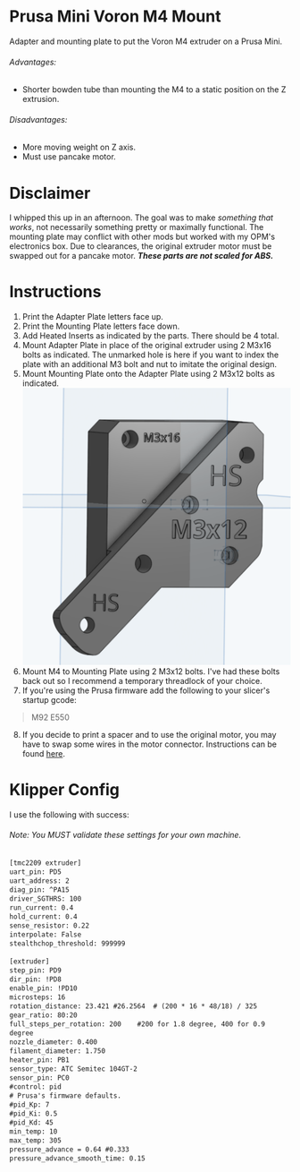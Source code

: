 # Prusa Mini Voron M4 Mount
Adapter and mounting plate to put the Voron M4 extruder on a Prusa Mini.
###### Advantages:
- Shorter bowden tube than mounting the M4 to a static position on the Z extrusion.
###### Disadvantages:
- More moving weight on Z axis.
- Must use pancake motor.

# Disclaimer
I whipped this up in an afternoon. The goal was to make _something that works_, not necessarily something pretty or maximally functional. The mounting plate may conflict with other mods but worked with my OPM's electronics box. Due to clearances, the original extruder motor must be swapped out for a pancake motor. ***These parts are not scaled for ABS.***

# Instructions

1.  Print the Adapter Plate letters face up.
2.  Print the Mounting Plate letters face down.
3.  Add Heated Inserts as indicated by the parts. There should be 4 total.
4.  Mount Adapter Plate in place of the original extruder using 2 M3x16 bolts as indicated. The unmarked hole is here if you want to index the plate with an additional M3 bolt and nut to imitate the original design.
5.  Mount Mounting Plate onto the Adapter Plate using 2 M3x12 bolts as indicated.
![Assembly](https://github.com/CorvidBuilds/Prusa-Mini-Voron-M4-Mount/blob/main/images/Aseembly.png)
6.  Mount M4 to Mounting Plate using 2 M3x12 bolts. I've had these bolts back out so I recommend a temporary threadlock of your choice.
7.  If you're using the Prusa firmware add the following to your slicer's startup gcode:
> M92 E550
8.  If you decide to print a spacer and to use the original motor, you may have to swap some wires in the motor connector. Instructions can be found [here](https://support.bondtech.se/Guide/01.+Feeder+Upgrade+Kit/59#s606).

# Klipper Config
I use the following with success:
###### Note: You MUST validate these settings for your own machine.
```
[tmc2209 extruder]
uart_pin: PD5
uart_address: 2
diag_pin: ^PA15
driver_SGTHRS: 100
run_current: 0.4
hold_current: 0.4
sense_resistor: 0.22
interpolate: False
stealthchop_threshold: 999999

[extruder]
step_pin: PD9
dir_pin: !PD8
enable_pin: !PD10
microsteps: 16
rotation_distance: 23.421 #26.2564  # (200 * 16 * 48/18) / 325
gear_ratio: 80:20
full_steps_per_rotation: 200	#200 for 1.8 degree, 400 for 0.9 degree
nozzle_diameter: 0.400
filament_diameter: 1.750
heater_pin: PB1
sensor_type: ATC Semitec 104GT-2
sensor_pin: PC0
#control: pid
# Prusa's firmware defaults.
#pid_Kp: 7
#pid_Ki: 0.5
#pid_Kd: 45
min_temp: 10
max_temp: 305
pressure_advance = 0.64 #0.333
pressure_advance_smooth_time: 0.15
```